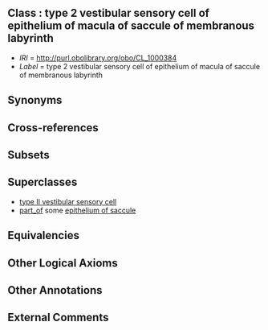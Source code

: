 
## Class : type 2 vestibular sensory cell of epithelium of macula of saccule of membranous labyrinth

 * *IRI* = http://purl.obolibrary.org/obo/CL_1000384
 * *Label* = type 2 vestibular sensory cell of epithelium of macula of saccule of membranous labyrinth

## Synonyms


## Cross-references


## Subsets


## Superclasses

 * [type II vestibular sensory cell](../../CL/69/CL_0002069.md)
 * [part_of](../../BFO/50/BFO_0000050.md) some [epithelium of saccule](../../UBERON/42/UBERON_0003242.md)

## Equivalencies


## Other Logical Axioms


## Other Annotations


## External Comments

